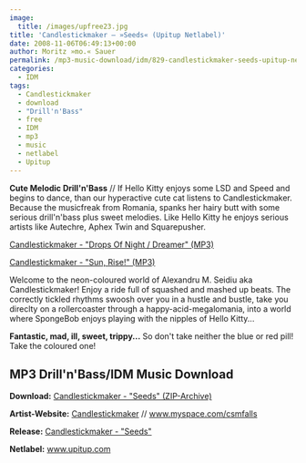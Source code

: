 ```yaml
---
image:
  title: /images/upfree23.jpg
title: 'Candlestickmaker – »Seeds« (Upitup Netlabel)'
date: 2008-11-06T06:49:13+00:00
author: Moritz »mo.« Sauer
permalink: /mp3-music-download/idm/829-candlestickmaker-seeds-upitup-netlabel
categories:
  - IDM
tags:
  - Candlestickmaker
  - download
  - "Drill'n'Bass"
  - free
  - IDM
  - mp3
  - music
  - netlabel
  - Upitup
---
```

**Cute Melodic Drill'n'Bass** // If Hello Kitty enjoys some LSD and Speed and begins to dance, than our hyperactive cute cat listens to Candlestickmaker. Because the musicfreak from Romania, spanks her hairy butt with some serious drill'n'bass plus sweet melodies. Like Hello Kitty he enjoys serious artists like Autechre, Aphex Twin and Squarepusher.

[Candlestickmaker - "Drops Of Night / Dreamer" (MP3)](http://www.upitup.com/controlcenter/catalogue/upfree23/mp3/upfree23-Track11.mp3)
  
[Candlestickmaker - "Sun, Rise!" (MP3)](http://www.upitup.com/controlcenter/catalogue/upfree23/mp3/upfree23-Track09.mp3)

<!--more-->

<!--adsense-->

Welcome to the neon-coloured world of Alexandru M. Seidiu aka Candlestickmaker! Enjoy a ride full of squashed and mashed up beats. The correctly tickled rhythms swoosh over you in a hustle and bustle, take you direclty on a rollercoaster through a happy-acid-megalomania, into a world where SpongeBob enjoys playing with the nipples of Hello Kitty...

**Fantastic, mad, ill, sweet, trippy...** So don't take neither the blue or red pill! Take the coloured one!

## MP3 Drill'n'Bass/IDM Music Download

**Download:** <a href="http://www.upitup.com/upzip/upfree23.zip" target="_blank">Candlestickmaker - "Seeds" (ZIP-Archive)</a>
  
**Artist-Website:** <a href="http://www.upitup.com/roster/artist.php?aid=43" target="_blank">Candlestickmaker</a> // <a href="http://www.myspace.com/csmfalls" target="_blank">www.myspace.com/csmfalls</a>
  
**Release:** <a href="http://www.upitup.com/catalogue/release.php?cat_id=25" target="_blank">Candlestickmaker - "Seeds"</a>
  
**Netlabel:** <a href="http://www.upitup.com" target="_blank">www.upitup.com</a>